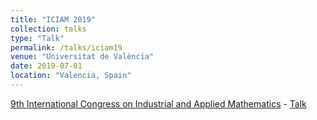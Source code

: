 ```yaml
---
title: "ICIAM 2019"
collection: talks
type: "Talk"
permalink: /talks/iciam19
venue: "Universitat de València"
date: 2019-07-01
location: "Valencia, Spain"
---
```


[9th International Congress on Industrial and Applied Mathematics](https://iciam2019.com) - [Talk](https://iciam2019.com/index.php/scientific-program/program)
